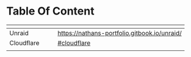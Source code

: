 # Table Of Content

<table data-view="cards"><thead><tr><th></th><th></th><th></th><th data-hidden data-card-target data-type="content-ref"></th></tr></thead><tbody><tr><td>Unraid</td><td></td><td></td><td><a href="https://nathans-portfolio.gitbook.io/unraid/">https://nathans-portfolio.gitbook.io/unraid/</a></td></tr><tr><td>Cloudflare</td><td></td><td></td><td><a href="table-of-content.md#cloudflare">#cloudflare</a></td></tr><tr><td></td><td></td><td></td><td></td></tr></tbody></table>
